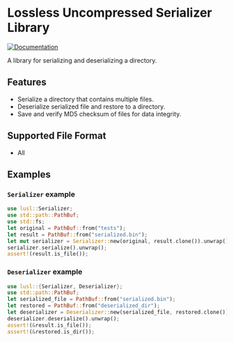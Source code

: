 # Lossless Uncompressed Serializer Library

[![Documentation](https://docs.rs/image/badge.svg)](https://docs.rs/lusl/)

A library for serializing and deserializing a directory. 

## Features

- Serialize a directory that contains multiple files. 
- Deserialize serialized file and restore to a directory. 
- Save and verify MD5 checksum of files for data integrity. 

## Supported File Format

- All

## Examples

### `Serializer` example
```rust
use lusl::Serializer;
use std::path::PathBuf;
use std::fs;
let original = PathBuf::from("tests");
let result = PathBuf::from("serialized.bin");
let mut serializer = Serializer::new(original, result.clone()).unwrap();
serializer.serialize().unwrap();
assert!(result.is_file());
```

### `Deserializer` example
```rust
use lusl::{Serializer, Deserializer};
use std::path::PathBuf;
let serialized_file = PathBuf::from("serialized.bin");
let restored = PathBuf::from("deserialized_dir");
let deserializer = Deserializer::new(serialized_file, restored.clone());
deserializer.deserialize().unwrap();
assert!(&result.is_file());
assert!(&restored.is_dir());
```

